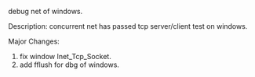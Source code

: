debug net of windows.

Description:
concurrent net has passed tcp server/client test on windows.

Major Changes:
1. fix window Inet_Tcp_Socket.
2. add fflush for dbg of windows.
